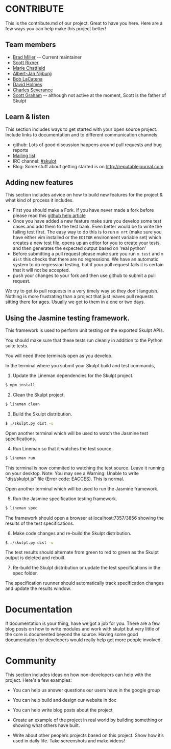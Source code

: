 # CONTRIBUTE #

This is the contribute.md of our project. Great to have you here. Here are a few ways you can help make this project better!


## Team members

* [Brad Miller](https://github.com/bnmnetp) -- Current maintainer
* [Scott Rixner](https://github.com/rixner)
* [Marie Chatfield](https://github.com/mchat)
* [Albert-Jan Nijburg](https://github.com/albertjan)
* [Bob LaCatena](https://github.com/blacatena)
* [David Holmes](https://github.com/david-geo-holmes)
* [Charles Severance](https://github.com/csev)
* [Scott Graham](https://github.com/sgraham) -- although not active at the moment, Scott is the father of Skulpt

## Learn & listen

This section includes ways to get started with your open source project. Include links to documentation and to different communication channels: 

* github:  Lots of good discussion happens around pull requests and bug reports
* [Mailing list](https://groups.google.com/forum/#!forum/skulpt)
* IRC channel: [#skulpt](http://webchat.freenode.net/?channels=skulpt)
* Blog: Some stuff about getting started is on http://reputablejournal.com

## Adding new features

This section includes advice on how to build new features for the project & what kind of process it includes. 

* First you should make a Fork.  If you have never made a fork before please read this [github help article](https://help.github.com/articles/fork-a-repo)
* Once you have added a new feature make sure you develop some test cases and add them to the test bank. Even better would be to write the failing test first. The easy way to do this is to run `m nrt` (make sure you have either vim installed or the `EDITOR` environment variable set) which creates a new test file, opens up an editor for you to create your tests, and then generates the expected output based on 'real python'
* Before submitting a pull request please make sure you run ``m test`` and ``m dist`` this checks that there are no regressions.  We have an automatic system to do regression testing, but if your pull request fails it is certain that it will not be accepted.
* push your changes to your fork and then use github to submit a pull request.

We try to get to pull requests in a very timely way so they don't languish.  Nothing is more frustrating than a project that just leaves pull requests sitting there for ages.  Usually we get to them in a one or two days.

## Using the Jasmine testing framework.

This framework is used to perform unit testing on the exported Skulpt APIs.

You should make sure that these tests run cleanly in addition to the Python suite tests.

You will need three terminals open as you develop.

In the terminal where you submit your Skulpt build and test commands,

1. Update the Lineman dependencies for the Skulpt project.

```sh
$ npm install
```

2. Clean the Skulpt project.

```sh
$ lineman clean
```

3. Build the Skulpt distribution.

```sh
$ ./skulpt.py dist -u
```

Open another terminal which will be used to watch the Jasmine test specifications.

4. Run Lineman so that it watches the test source.

```sh
$ lineman run
```

This terminal is now commited to watching the test source. Leave it running on your desktop.
Note: You may see a Warning: Unable to write "dist/skulpt.js" file (Error code: EACCES). This is normal.

Open another terminal which will be used to run the Jasmine framework.

5. Run the Jasmine specification testing framework.

```sh
$ lineman spec
```

The framework should open a browser at localhost:7357/3856 showing the results of the test specifications.

6. Make code changes and re-build the Skulpt distribution.

```sh
$ ./skulpt.py dist -u
```

The test results should alternate from green to red to green as the Skulpt output is deleted and rebuilt.

7. Re-build the Skulpt distribution or update the test specifications in the spec folder.

The specification ruunner should automatically track specification changes and update the results window.

# Documentation

If documentation is your thing, have we got a job for you.  There are a few blog posts on how to write modules and work with skulpt but very little of the core is documented beyond the source.  Having some good documentation for developers would really help get more people involved.


# Community 
This section includes ideas on how non-developers can help with the project. Here's a few examples:

* You can help us answer questions our users have in the google group
* You can help build and design our website in doc
* You can help write blog posts about the project

* Create an example of the project in real world by building something or
showing what others have built. 
* Write about other people’s projects based on this project. Show how
it’s used in daily life. Take screenshots and make videos!



